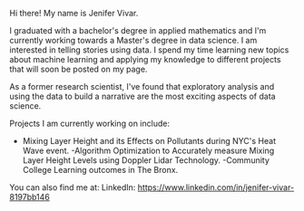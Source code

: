 Hi there!
My name is Jenifer Vivar.

I graduated with a bachelor's degree in applied mathematics and I'm currently working towards a Master's degree in data science. I am interested in telling stories using data. I spend my time learning new topics about machine learning and applying my knowledge to different projects that will soon be posted on my page.

As a former research scientist, I've found that exploratory analysis and using the data to build a narrative are the most exciting aspects of data science.

Projects I am currently working on include:

- Mixing Layer Height and its Effects on Pollutants during NYC's Heat Wave event.
-Algorithm Optimization to Accurately measure Mixing Layer Height Levels using Doppler Lidar Technology.
-Community College Learning outcomes in The Bronx.


You can also find me at:
LinkedIn: https://www.linkedin.com/in/jenifer-vivar-8197bb146
